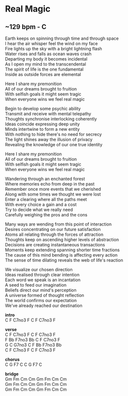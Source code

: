 # Real Magic
## ~129 bpm	- C
Earth keeps on spinning through time and through space  
I hear the air whisper feel the wind on my face  
Fire lights up the sky with a bright lightning flash  
Water rises and falls as ocean waves crash  
Departing my body it becomes incidental  
As I open my mind to the transcendental  
The spirit of life is the one fundamental  
Inside as outside forces are elemental  

Here I share my premonition  
All of our dreams brought to fruition  
With selfish goals it might seem tragic  
When everyone wins we feel real magic  

Begin to develop some psychic ability  
Transmit and receive with mental telepathy  
Thoughts synchronise interlocking coherently  
Ideas coincide expressing deep unity  
Minds intertwine to form a new entity  
With nothing to hide there's no need for secrecy  
The light shines away the illusion of privacy  
Revealing the knowledge of our one true identity  

Here I share my premonition  
All of our dreams brought to fruition  
With selfish goals it might seem tragic  
When everyone wins we feel real magic  

Wandering through an enchanted forest  
Where memories echo from deep in the past  
Remember once more events that we cherished  
Along with some times we thought we were lost  
Enter a clearing where all the paths meet  
With every choice a gain and a cost  
Try to decide what we really need  
Carefully weighing the pros and the cons  

Many ways are wending from this point of interaction  
Desires concentrating on our future satisfaction  
Atoms all relating through the forces of attraction  
Thoughts keep on ascending higher levels of abstraction  
Decisions are creating instantaneous transactions  
Moments keep extending spanning shorter time fractions  
The cause of this mind bending is affecting every action  
The sense of time dilating reveals the web of life's reaction  

We visualize our chosen direction  
Ideas realised through clear intention  
Each word we speak is an incantation  
A seed to feed our imagination  
Beliefs direct our mind's perception  
A universe formed of thought reflection  
The world confirms our expectation  
We've already reached our destination  

**intro**  
		C	F	C7no3	F	C	F	C7no3	F  

**verse**  
		C	F	C7no3	F	C	F	C7no3	F  
		F	Bb	F7no3	Bb	C	F	C7no3	F  
		G	C	G7no3	C	F	Bb	F7no3	Bb  
		C	F	C7no3	F	C	F	C7no3	F  

**chorus**  
		C	G	F7	C	C	G	F7	C  

**bridge**  
		Gm	Fm	Cm	Cm	Gm	Fm	Cm	Cm  
		Gm	Fm	Cm	Cm	Gm	Fm	Cm	Cm  
		Gm	Fm	Cm	Cm	Gm	Fm	Cm	Cm  
